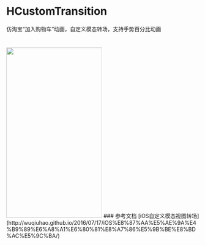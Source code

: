 # HCustomTransition
仿淘宝“加入购物车”动画，自定义模态转场，支持手势百分比动画
# 
<img src="https://github.com/wuqiuhao/HCustomTrasition/raw/master/resource/Custom.gif" width=250 height=445 />
### 参考文档
[iOS自定义模态视图转场](http://wuqiuhao.github.io/2016/07/17/iOS%E8%87%AA%E5%AE%9A%E4%B9%89%E6%A8%A1%E6%80%81%E8%A7%86%E5%9B%BE%E8%BD%AC%E5%9C%BA/)


